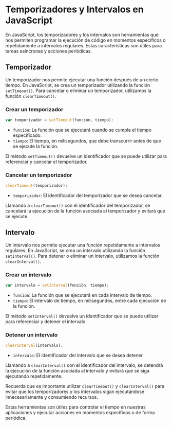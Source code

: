 # Temporizadores y Intervalos en JavaScript

En JavaScript, los temporizadores y los intervalos son herramientas que nos permiten programar la ejecución de código en momentos específicos o repetidamente a intervalos regulares. Estas características son útiles para tareas asíncronas y acciones periódicas.

## Temporizador

Un temporizador nos permite ejecutar una función después de un cierto tiempo. En JavaScript, se crea un temporizador utilizando la función `setTimeout()`. Para cancelar o eliminar un temporizador, utilizamos la función `clearTimeout()`.

### Crear un temporizador

```javascript
var temporizador = setTimeout(función, tiempo);
```

- `función`: La función que se ejecutará cuando se cumpla el tiempo especificado.
- `tiempo`: El tiempo, en milisegundos, que debe transcurrir antes de que se ejecute la función.

El método `setTimeout()` devuelve un identificador que se puede utilizar para referenciar y cancelar el temporizador.

### Cancelar un temporizador

```javascript
clearTimeout(temporizador);
```

- `temporizador`: El identificador del temporizador que se desea cancelar.

Llamando a `clearTimeout()` con el identificador del temporizador, se cancelará la ejecución de la función asociada al temporizador y evitará que se ejecute.

## Intervalo

Un intervalo nos permite ejecutar una función repetidamente a intervalos regulares. En JavaScript, se crea un intervalo utilizando la función `setInterval()`. Para detener o eliminar un intervalo, utilizamos la función `clearInterval()`.

### Crear un intervalo

```javascript
var intervalo = setInterval(función, tiempo);
```

- `función`: La función que se ejecutará en cada intervalo de tiempo.
- `tiempo`: El intervalo de tiempo, en milisegundos, entre cada ejecución de la función.

El método `setInterval()` devuelve un identificador que se puede utilizar para referenciar y detener el intervalo.

### Detener un intervalo

```javascript
clearInterval(intervalo);
```

- `intervalo`: El identificador del intervalo que se desea detener.

Llamando a `clearInterval()` con el identificador del intervalo, se detendrá la ejecución de la función asociada al intervalo y evitará que se siga ejecutando repetidamente.
 

Recuerda que es importante utilizar `clearTimeout()` y `clearInterval()` para evitar que los temporizadores y los intervalos sigan ejecutándose innecesariamente y consumiendo recursos.

Estas herramientas son útiles para controlar el tiempo en nuestras aplicaciones y ejecutar acciones en momentos específicos o de forma periódica.
